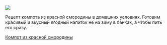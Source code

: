 <!--2025-07-26 20:44:02-->
<div class="yb">
  <div class="rss finecooking"><a href="https://fine-cooking.ru/recipe/kompot-iz-krasnoy-smorodiny"><img src="https://fine-cooking.ru/images/recipe/kompot-iz-krasnoy-smorodiny/photo/960w.jpg"></a><p>Рецепт компота из красной смородины в домашних условиях. Готовим красивый и вкусный ягодный напиток не на зиму в банках, а чтобы пить его сразу. </p>
 <p class="titl"><a href="https://fine-cooking.ru/recipe/kompot-iz-krasnoy-smorodiny">Компот из красной смородины</a></p></div>
</div>
